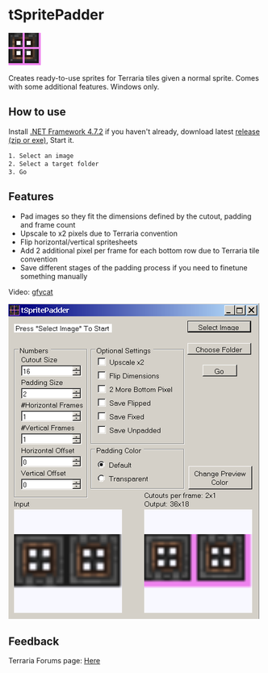 # tSpritePadder
![icon](https://raw.githubusercontent.com/direwolf420/tSpritePadder/master/icon_64x64.png)

Creates ready-to-use sprites for Terraria tiles given a normal sprite. Comes with some additional features. Windows only.

## How to use
Install [.NET Framework 4.7.2](https://dotnet.microsoft.com/download/dotnet-framework/thank-you/net45-web-installer) if you haven't already, download latest [release (zip or exe)](https://github.com/direwolf420/tSpritePadder/releases), Start it.

```
1. Select an image
2. Select a target folder
3. Go
```

## Features

* Pad images so they fit the dimensions defined by the cutout, padding and frame count
* Upscale to x2 pixels due to Terraria convention
* Flip horizontal/vertical spritesheets
* Add 2 additional pixel per frame for each bottom row due to Terraria tile convention
* Save different stages of the padding process if you need to finetune something manually

Video: [gfycat](https://gfycat.com/scrawnygrimyankolewatusi)

![image](https://raw.githubusercontent.com/direwolf420/tSpritePadder/master/preview.png)

## Feedback

Terraria Forums page: [Here](https://forums.terraria.org/index.php?threads/tspritepadder-ready-to-use-sprites-for-terraria-tiles.96177/)
